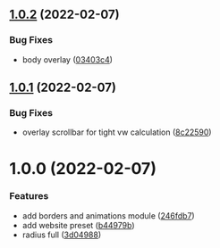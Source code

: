 ## [1.0.2](https://github.com/chialab/cells/compare/v1.0.1...v1.0.2) (2022-02-07)


### Bug Fixes

* body overlay ([03403c4](https://github.com/chialab/cells/commit/03403c493ad30bf7a0ee7501a3240b4d585acd63))

## [1.0.1](https://github.com/chialab/cells/compare/v1.0.0...v1.0.1) (2022-02-07)


### Bug Fixes

* overlay scrollbar for tight vw calculation ([8c22590](https://github.com/chialab/cells/commit/8c225901c78ce9a1c4beaedd6153214dc049a517))

# 1.0.0 (2022-02-07)


### Features

* add borders and animations module ([246fdb7](https://github.com/chialab/cells/commit/246fdb7efa63411b90f5e085bcc79fe416cdde7d))
* add website preset ([b44979b](https://github.com/chialab/cells/commit/b44979bdb4d70382880dc20147591f1f88bb8ab6))
* radius full ([3d04988](https://github.com/chialab/cells/commit/3d04988ba258af24fc5490e6b9cae994c83f8a69))

